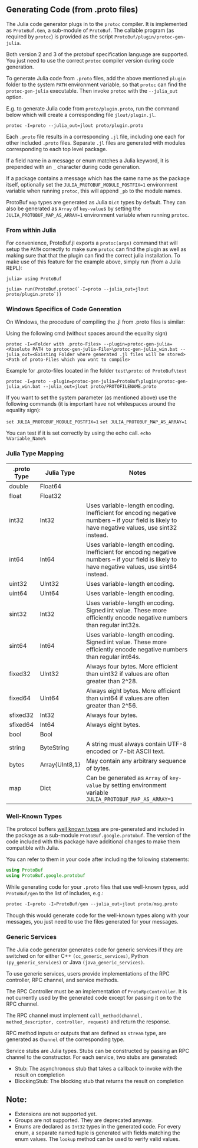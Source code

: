 ## Generating Code (from .proto files)

The Julia code generator plugs in to the `protoc` compiler. It is implemented as `ProtoBuf.Gen`, a sub-module of `ProtoBuf`. The callable program (as required by `protoc`) is provided as the script `ProtoBuf/plugin/protoc-gen-julia`.

Both version 2 and 3 of the protobuf specification language are supported. You just need to use the correct `protoc` compiler version during code generation.

To generate Julia code from `.proto` files, add the above mentioned `plugin` folder to the system `PATH` environment variable, so that `protoc` can find the `protoc-gen-julia` executable. Then invoke `protoc` with the `--julia_out` option.

E.g. to generate Julia code from `proto/plugin.proto`, run the command below which will create a corresponding file `jlout/plugin.jl`.

`protoc -I=proto --julia_out=jlout proto/plugin.proto`

Each `.proto` file results in a corresponding `.jl` file, including one each for other included `.proto` files. Separate `.jl` files are generated with modules corresponding to each top level package.

If a field name in a message or enum matches a Julia keyword, it is prepended with an `_` character during code generation.

If a package contains a message which has the same name as the package itself, optionally set the `JULIA_PROTOBUF_MODULE_POSTFIX=1` environment variable when running `protoc`, this will append `_pb` to the module names.

ProtoBuf `map` types are generated as Julia `Dict` types by default. They can also be generated as `Array` of `key-value`s by setting the `JULIA_PROTOBUF_MAP_AS_ARRAY=1` environment variable when running `protoc`.

### From within Julia
For convenience, ProtoBuf.jl exports a `protoc(args)` command that will setup the `PATH` correctly to make sure `protoc` can find the
plugin as well as making sure that that the plugin can find the correct julia installation. To make use of this feature for the example
above, simply run  (from a Julia REPL):

```
julia> using ProtoBuf

julia> run(ProtoBuf.protoc(`-I=proto --julia_out=jlout proto/plugin.proto`))
```

### Windows Specifics of Code Generation

On Windows, the procedure of compiling the .jl from .proto files is similar:

Using the following cmd (without spaces around the equality sign)

`protoc -I=<Folder with .proto-Files> --plugin=protoc-gen-julia=<Absolute PATH to protoc-gen-julia-File>\protoc-gen-julia_win.bat --julia_out=<Existing Folder where generated .jl files will be stored>   <Path of proto-Files which you want to compile>`

Example for .proto-files located in fhe folder `test\proto`:
`cd ProtoBuf\test`

`protoc -I=proto --plugin=protoc-gen-julia=ProtoBuf\plugin\protoc-gen-julia_win.bat --julia_out=jlout proto/PROTOFILENAME.proto`


If you want to set the system parameter (as mentioned above) use the following commands (it is important have not whitespaces around the equality sign):

`set JULIA_PROTOBUF_MODULE_POSTFIX=1`
`set JULIA_PROTOBUF_MAP_AS_ARRAY=1`

You can test if it is set correctly by using the echo call.
`echo %Variable_Name%`


### Julia Type Mapping

.proto Type | Julia Type        | Notes
---         | ---               | ---
double      | Float64           |
float       | Float32           |
int32       | Int32             | Uses variable-length encoding. Inefficient for encoding negative numbers – if your field is likely to have negative values, use sint32 instead.
int64       | Int64             | Uses variable-length encoding. Inefficient for encoding negative numbers – if your field is likely to have negative values, use sint64 instead.
uint32      | UInt32            | Uses variable-length encoding.
uint64      | UInt64            | Uses variable-length encoding.
sint32      | Int32             | Uses variable-length encoding. Signed int value. These more efficiently encode negative numbers than regular int32s.
sint64      | Int64             | Uses variable-length encoding. Signed int value. These more efficiently encode negative numbers than regular int64s.
fixed32     | UInt32            | Always four bytes. More efficient than uint32 if values are often greater than 2^28.
fixed64     | UInt64            | Always eight bytes. More efficient than uint64 if values are often greater than 2^56.
sfixed32    | Int32             | Always four bytes.
sfixed64    | Int64             | Always eight bytes.
bool        | Bool              |
string      | ByteString        | A string must always contain UTF-8 encoded or 7-bit ASCII text.
bytes       | Array{UInt8,1}    | May contain any arbitrary sequence of bytes.
map         | Dict              | Can be generated as `Array` of `key-value` by setting environment variable `JULIA_PROTOBUF_MAP_AS_ARRAY=1`

### Well-Known Types

The protocol buffers [well known types](https://developers.google.com/protocol-buffers/docs/reference/google.protobuf) are pre-generated and included in the package as a sub-module `ProtoBuf.google.protobuf`.
The version of the code included with this package have additional changes to make them compatible with Julia.

You can refer to them in your code after including the following statements:
```julia
using ProtoBuf
using ProtoBuf.google.protobuf
```

While generating code for your `.proto` files that use well-known types, add `ProtoBuf/gen` to the list of includes, e.g.:
````julia
protoc -I=proto -I=ProtoBuf/gen --julia_out=jlout proto/msg.proto
````

Though this would generate code for the well-known types along with your messages, you just need to use the files generated for your messages.

### Generic Services
The Julia code generator generates code for generic services if they are switched on for either C++ `(cc_generic_services)`, Python `(py_generic_services)` or Java `(java_generic_services)`.

To use generic services, users provide implementations of the RPC controller, RPC channel, and service methods.

The RPC Controller must be an implementation of `ProtoRpcController`. It is not currently used by the generated code except for passing it on to the RPC channel.

The RPC channel must implement `call_method(channel, method_descriptor, controller, request)` and return the response.

RPC method inputs or outputs that are defined as `stream` type, are generated as `Channel` of the corresponding type.

Service stubs are Julia types. Stubs can be constructed by passing an RPC channel to the constructor. For each service, two stubs are generated:
- <servicename>Stub: The asynchronous stub that takes a callback to invoke with the result on completion
- <servicename>BlockingStub: The blocking stub that returns the result on completion

## Note:

- Extensions are not supported yet.
- Groups are not supported. They are deprecated anyway.
- Enums are declared as `Int32` types in the generated code. For every enum, a separate named tuple is generated with fields matching the enum values. The `lookup` method can be used to verify valid values.
